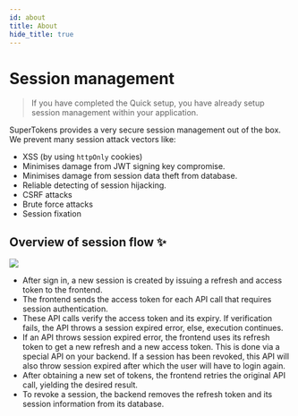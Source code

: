 ```yaml
---
id: about
title: About
hide_title: true
---
```


<!-- COPY DOCS -->
<!-- ./thirdpartyemailpassword/docs/common-customizations/sessions/about.md -->

# Session management

> If you have completed the Quick setup, you have already setup session management within your application.

SuperTokens provides a very secure session management out of the box. We prevent many session attack vectors like:
- XSS (by using `httpOnly` cookies)
- Minimises damage from JWT signing key compromise.
- Minimises damage from session data theft from database.
- Reliable detecting of session hijacking.
- CSRF attacks
- Brute force attacks
- Session fixation

## Overview of session flow ✨
<img src="/docs/static/assets/session_flow.png" />

- After sign in, a new session is created by issuing a refresh and access token to the frontend.
- The frontend sends the access token for each API call that requires session authentication.
- These API calls verify the access token and its expiry. If verification fails, the API throws a session expired error, else, execution continues.
- If an API throws session expired error, the frontend uses its refresh token to get a new refresh and a new access token. This is done via a special API on your backend. If a session has been revoked, this API will also throw session expired after which the user will have to login again.
- After obtaining a new set of tokens, the frontend retries the original API call, yielding the desired result.
- To revoke a session, the backend removes the refresh token and its session information from its database.
